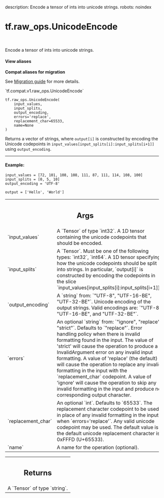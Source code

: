 description: Encode a tensor of ints into unicode strings.
robots: noindex

# tf.raw_ops.UnicodeEncode

<!-- Insert buttons and diff -->

<table class="tfo-notebook-buttons tfo-api nocontent" align="left">

</table>



Encode a tensor of ints into unicode strings.

<section class="expandable">
  <h4 class="showalways">View aliases</h4>
  <p>
<b>Compat aliases for migration</b>
<p>See
<a href="https://www.tensorflow.org/guide/migrate">Migration guide</a> for
more details.</p>
<p>`tf.compat.v1.raw_ops.UnicodeEncode`</p>
</p>
</section>

<pre class="devsite-click-to-copy prettyprint lang-py tfo-signature-link">
<code>tf.raw_ops.UnicodeEncode(
    input_values,
    input_splits,
    output_encoding,
    errors=&#x27;replace&#x27;,
    replacement_char=65533,
    name=None
)
</code></pre>



<!-- Placeholder for "Used in" -->

Returns a vector of strings, where `output[i]` is constructed by encoding the
Unicode codepoints in `input_values[input_splits[i]:input_splits[i+1]]`
using `output_encoding`.

---

#### Example:



```
input_values = [72, 101, 108, 108, 111, 87, 111, 114, 108, 100]
input_splits = [0, 5, 10]
output_encoding = 'UTF-8'

output = ['Hello', 'World']
```

<!-- Tabular view -->
 <table class="responsive fixed orange">
<colgroup><col width="214px"><col></colgroup>
<tr><th colspan="2"><h2 class="add-link">Args</h2></th></tr>

<tr>
<td>
`input_values`
</td>
<td>
A `Tensor` of type `int32`.
A 1D tensor containing the unicode codepoints that should be encoded.
</td>
</tr><tr>
<td>
`input_splits`
</td>
<td>
A `Tensor`. Must be one of the following types: `int32`, `int64`.
A 1D tensor specifying how the unicode codepoints should be split into strings.
In particular, `output[i]` is constructed by encoding the codepoints in the
slice `input_values[input_splits[i]:input_splits[i+1]]`.
</td>
</tr><tr>
<td>
`output_encoding`
</td>
<td>
A `string` from: `"UTF-8", "UTF-16-BE", "UTF-32-BE"`.
Unicode encoding of the output strings. Valid encodings are: `"UTF-8",
"UTF-16-BE", and "UTF-32-BE"`.
</td>
</tr><tr>
<td>
`errors`
</td>
<td>
An optional `string` from: `"ignore", "replace", "strict"`. Defaults to `"replace"`.
Error handling policy when there is invalid formatting found in the input.
The value of 'strict' will cause the operation to produce a InvalidArgument
error on any invalid input formatting. A value of 'replace' (the default) will
cause the operation to replace any invalid formatting in the input with the
`replacement_char` codepoint. A value of 'ignore' will cause the operation to
skip any invalid formatting in the input and produce no corresponding output
character.
</td>
</tr><tr>
<td>
`replacement_char`
</td>
<td>
An optional `int`. Defaults to `65533`.
The replacement character codepoint to be used in place of any invalid
formatting in the input when `errors='replace'`. Any valid unicode codepoint may
be used. The default value is the default unicode replacement character is
0xFFFD (U+65533).
</td>
</tr><tr>
<td>
`name`
</td>
<td>
A name for the operation (optional).
</td>
</tr>
</table>



<!-- Tabular view -->
 <table class="responsive fixed orange">
<colgroup><col width="214px"><col></colgroup>
<tr><th colspan="2"><h2 class="add-link">Returns</h2></th></tr>
<tr class="alt">
<td colspan="2">
A `Tensor` of type `string`.
</td>
</tr>

</table>

